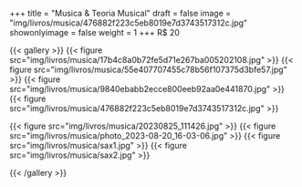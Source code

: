 +++
title = "Musica & Teoria Musical"
draft = false
image = "img/livros/musica/476882f223c5eb8019e7d3743517312c.jpg"
showonlyimage = false
weight = 1
+++
<span class="price">R$ 20</span>
<!--more-->

{{< gallery >}}
{{< figure src="img/livros/musica/17b4c8a0b72fe5d71e267ba005202108.jpg" >}}
{{< figure src="img/livros/musica/55e407707455c78b56f107375d3bfe57.jpg" >}}
{{< figure src="img/livros/musica/9840ebabb2ecce800eeb92aa0e441870.jpg" >}}
{{< figure src="img/livros/musica/476882f223c5eb8019e7d3743517312c.jpg" >}}

{{< figure src="img/livros/musica/20230825_111426.jpg" >}}
{{< figure src="img/livros/musica/photo_2023-08-20_16-03-06.jpg" >}}
{{< figure src="img/livros/musica/sax1.jpg" >}}
{{< figure src="img/livros/musica/sax2.jpg" >}}

{{< /gallery >}}